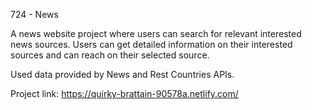 724 - News

A news website project where users can search for relevant interested news sources. Users can get detailed information on their interested sources and can reach on their selected source. 

Used data provided by News and Rest Countries APIs.

Project link: https://quirky-brattain-90578a.netlify.com/